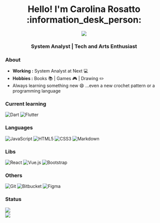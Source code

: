 <h1 align="center">Hello! I'm Carolina Rosatto :information_desk_person:</h1>
<p align="center"><image src="https://media.giphy.com/media/lXiRzPb8C5JTJcfPq/giphy.gif"/></p>
<h3 align="center">System Analyst | Tech and Arts Enthusiast</h3>

### About
-  **Working :** System Analyst at Next :computer:
-  **Hobbies :** Books :books: | Games :video_game: | Drawing :pencil2:
-  Always learning something new :smile: ...even a new crochet pattern or a programming language

### Current learning
![Dart](https://img.shields.io/badge/dart-%230175C2.svg?style=for-the-badge&logo=dart&logoColor=white) ![Flutter](https://img.shields.io/badge/Flutter-%2302569B.svg?style=for-the-badge&logo=Flutter&logoColor=white)

### Languages
<img alt="JavaScript" src="https://img.shields.io/badge/javascript%20-%23323330.svg?&style=for-the-badge&logo=javascript&logoColor=%23F7DF1E"/> <img alt="HTML5" src="https://img.shields.io/badge/html5%20-%23E34F26.svg?&style=for-the-badge&logo=html5&logoColor=white"/> <img alt="CSS3" src="https://img.shields.io/badge/css3%20-%231572B6.svg?&style=for-the-badge&logo=css3&logoColor=white"/> <img alt="Markdown" src="https://img.shields.io/badge/markdown-%23000000.svg?&style=for-the-badge&logo=markdown&logoColor=white"/>

### Libs
<img alt="React" src="https://img.shields.io/badge/react%20-%2320232a.svg?&style=for-the-badge&logo=react&logoColor=%2361DAFB"/> <img alt="Vue.js" src="https://img.shields.io/badge/vuejs%20-%2335495e.svg?&style=for-the-badge&logo=vue.js&logoColor=%234FC08D"/> <img alt="Bootstrap" src="https://img.shields.io/badge/bootstrap%20-%23563D7C.svg?&style=for-the-badge&logo=bootstrap&logoColor=white"/>

### Others
<img alt="Git" src="https://img.shields.io/badge/git%20-%23F05033.svg?&style=for-the-badge&logo=git&logoColor=white"/> <img alt="Bitbucket" src="https://img.shields.io/badge/adobe%20illustrator%20-%23FF9A00.svg?&style=for-the-badge&logo=adobe%20illustrator&logoColor=white"/> <img alt="Figma" src="https://img.shields.io/badge/figma%20-%23F24E1E.svg?&style=for-the-badge&logo=figma&logoColor=white"/>

### Status
<a href="https://github.com/carolrosatto/website">
  <img src="https://github-readme-stats.vercel.app/api/top-langs/?username=carolrosatto&layout=compact&theme=radical" />
</a><br> <a href="https://github.com/carolrosatto/website">
  <img src="https://github-readme-stats.vercel.app/api?username=carolrosatto&show_icons=true&hide=commits&theme=radical" />
</a>
